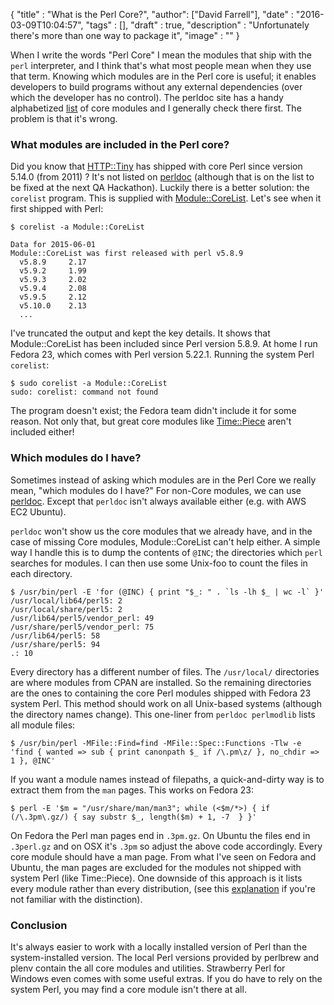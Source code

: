 
  {
    "title" : "What is the Perl Core?",
    "author": ["David Farrell"],
    "date"  : "2016-03-09T10:04:57",
    "tags"  : [],
    "draft" : true,
    "description" : "Unfortunately there's more than one way to package it",
    "image" : ""
  }

When I write the words "Perl Core" I mean the modules that ship with the `perl` interpreter, and I think that's what most people mean when they use that term. Knowing which modules are in the Perl core is useful; it enables developers to build programs without any external dependencies (over which the developer has no control). The perldoc site has a handy alphabetized [list](http://perldoc.perl.org/index-modules-A.html) of core modules and I generally check there first. The problem is that it's wrong.

### What modules are included in the Perl core?

Did you know that [HTTP::Tiny](http://metacpan.org/pod/HTTP::Tiny) has shipped with core Perl since version 5.14.0 (from 2011) ? It's not listed on [perldoc](http://perldoc.perl.org) (although that is on the list to be fixed at the next QA Hackathon). Luckily there is a better solution: the `corelist` program. This is supplied with [Module::CoreList](https://metacpan.org/pod/Module::CoreList/). Let's see when it first shipped with Perl:

    $ corelist -a Module::CoreList

    Data for 2015-06-01
    Module::CoreList was first released with perl v5.8.9
      v5.8.9     2.17
      v5.9.2     1.99
      v5.9.3     2.02
      v5.9.4     2.08
      v5.9.5     2.12
      v5.10.0    2.13
      ...

I've truncated the output and kept the key details. It shows that Module::CoreList has been included since Perl version 5.8.9. At home I run Fedora 23, which comes with Perl version 5.22.1. Running the system Perl `corelist`:

    $ sudo corelist -a Module::CoreList
    sudo: corelist: command not found

The program doesn't exist; the Fedora team didn't include it for some reason. Not only that, but great core modules like [Time::Piece](http://perltricks.com/article/59/2014/1/10/Solve-almost-any-datetime-need-with-Time--Piece/) aren't included either!

### Which modules do I have?

Sometimes instead of asking which modules are in the Perl Core we really mean, "which modules do I have?" For non-Core modules, we can use [perldoc](http://perltricks.com/article/14/2013/4/7/List-all-Perl-modules-installed-via-CPAN/). Except that `perldoc` isn't always available either (e.g. with AWS EC2 Ubuntu).

`perldoc` won't show us the core modules that we already have, and in the case of missing Core modules, Module::CoreList can't help either. A simple way I handle this is to dump the contents of `@INC`; the directories which `perl` searches for modules. I can then use some Unix-foo to count the files in each directory.

    $ /usr/bin/perl -E 'for (@INC) { print "$_: " . `ls -lh $_ | wc -l` }'
    /usr/local/lib64/perl5: 2
    /usr/local/share/perl5: 2
    /usr/lib64/perl5/vendor_perl: 49
    /usr/share/perl5/vendor_perl: 75
    /usr/lib64/perl5: 58
    /usr/share/perl5: 94
    .: 10

Every directory has a different number of files. The `/usr/local/` directories are where modules from CPAN are installed. So the remaining directories are the ones to containing the core Perl modules shipped with Fedora 23 system Perl. This method should work on all Unix-based systems (although the directory names change). This one-liner from `perldoc perlmodlib` lists all module files:

    $ /usr/bin/perl -MFile::Find=find -MFile::Spec::Functions -Tlw -e 'find { wanted => sub { print canonpath $_ if /\.pm\z/ }, no_chdir => 1 }, @INC'

If you want a module names instead of filepaths, a quick-and-dirty way is to extract them from the `man` pages. This works on Fedora 23:

    $ perl -E '$m = "/usr/share/man/man3"; while (<$m/*>) { if (/\.3pm\.gz/) { say substr $_, length($m) + 1, -7  } }'

On Fedora the Perl man pages end in `.3pm.gz`. On Ubuntu the files end in `.3perl.gz` and on OSX it's `.3pm` so adjust the above code accordingly. Every core module should have a man page. From what I've seen on Fedora and Ubuntu, the man pages are excluded for the modules not shipped with system Perl (like Time::Piece). One downside of this approach is it lists every module rather than every distribution, (see this [explanation](http://perltricks.com/article/96/2014/6/13/Perl-distributions--modules--packages-explained/) if you're not familiar with the distinction).

### Conclusion

It's always easier to work with a locally installed version of Perl than the system-installed version. The local Perl versions provided by perlbrew and plenv contain the all core modules and utilities. Strawberry Perl for Windows even comes with some useful extras. If you do have to rely on the system Perl, you may find a core module isn't there at all.
